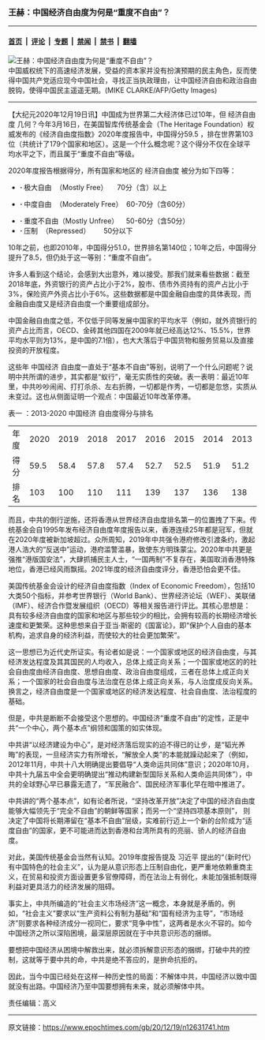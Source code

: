 ### 王赫：中国经济自由度为何是“重度不自由”？

---

#### [首页](../../../..?n12631741) &nbsp;|&nbsp; [评论](../../../../../epoch-comment?n12631741) &nbsp;|&nbsp; [专题](../../../../../epoch-special?n12631741) &nbsp;|&nbsp; [禁闻](../../../../../epoch-news?n12631741) &nbsp;|&nbsp; [禁书](../../../../../books?n12631741) &nbsp;|&nbsp; [翻墙](https://github.com/gfw-breaker/nogfw/blob/master/README.md?n12631741)


<div><img alt="王赫：中国经济自由度为何是“重度不自由”？" class="attachment-djy_600_400 size-djy_600_400 wp-post-image" src="https://i.epochtimes.com/assets/uploads/2008/06/806181127411093-403x400.jpg"/>
<div class="caption">
 中国威权统下的高速经济发展，受益的资本家并没有扮演预期的民主角色，反而使得中国共产党适应现今中国社会，寻找正当执政理由，让中国经济自由和政治自由脱钩，使得中国民主遥遥无期。(MIKE CLARKE/AFP/Getty Images)
</div></div><hr/><div class="post_content" id="artbody" itemprop="articleBody">
 <!-- article content begin -->
 <p>
  【大纪元2020年12月19日讯】中国成为世界第二大经济体已过10年，但
  <ok href="https://www.epochtimes.com/gb/tag/%E7%BB%8F%E6%B5%8E%E8%87%AA%E7%94%B1%E5%BA%A6.html">
   经济自由度
  </ok>
  几何？今年3月16日，在美国智库传统基金会（The Heritage Foundation）权威发布的《经济自由度指数》2020年度报告中，中国得分59.5 ，排在世界第103位（共统计了179个国家和地区）。这是一个什么概念呢？这个得分不仅在全球平均水平之下，而且属于“重度不自由”等级。
 </p>
 <p>
  2020年度报告根据得分，所有国家和地区的
  <ok href="https://www.epochtimes.com/gb/tag/%E7%BB%8F%E6%B5%8E%E8%87%AA%E7%94%B1%E5%BA%A6.html">
   经济自由度
  </ok>
  被分为如下四等：
 </p>
 <ul>
  <li>
   <p class="p1">
    <b>
     ·
    </b>
    极大自由  （Mostly Free）     70分（含）以上
   </p>
  </li>
  <li>
   <p class="p1">
    <b>
     ·
    </b>
    中度自由  （Moderately Free）  60-70分（含60分）
   </p>
  </li>
  <li>
   <b>
    ·
   </b>
   重度不自由（Mostly Unfree）    50-60分（含50分）
  </li>
  <li>
   <b>
    ·
   </b>
   压制  （Repressed）       50分以下
  </li>
 </ul>
 <p>
  10年之前，也即2010年，中国得分51.0，世界排名第140位；10年之后，中国得分提升了8.5，但仍处于这一等别：“重度不自由”。
 </p>
 <p>
  许多人看到这个结论，会感到大出意外，难以接受。那我们就来看些数据：截至2018年底，外资银行的资产占比小于2%，股市、债市外资持有的资产占比小于3%，保险资产外资占比小于6%。这些数据都是中国金融自由度的具体表现，而金融自由度又是经济自由度一个重要组成部分。
 </p>
 <p>
  中国金融自由度之低，不仅低于同等发展中国家的平均水平（例如，就外资银行的资产占比而言，OECD、金砖其他四国在2009年就已经高达12%、15.5%，世界平均水平则为13%，是中国的7.1倍），也大大落后于中国货物和服务贸易以及直接投资的开放程度。
 </p>
 <p>
  这些年
  <ok href="https://www.epochtimes.com/gb/tag/%E4%B8%AD%E5%9B%BD%E7%BB%8F%E6%B5%8E.html">
   中国经济
  </ok>
  自由度一直处于“基本不自由”等别，说明了一个什么问题呢？说明中共所谓的进步，其实都是“蚁行”，毫无实质性的突破。表一表明：最近10年里，中共吵吵闹闹、打打杀杀、左右折腾，一切都是作秀，一切都是忽悠，实质从未变过。这也从侧面证明一个观点：中国最近10年改革停滞。
 </p>
 <p>
  表一 ：2013-2020
  <ok href="https://www.epochtimes.com/gb/tag/%E4%B8%AD%E5%9B%BD%E7%BB%8F%E6%B5%8E.html">
   中国经济
  </ok>
  自由度得分与排名
 </p>
 <table>
  <tbody>
   <tr>
    <td width="61">
     年度
    </td>
    <td width="61">
     2020
    </td>
    <td width="61">
     2019
    </td>
    <td width="61">
     2018
    </td>
    <td width="61">
     2017
    </td>
    <td width="61">
     2016
    </td>
    <td width="61">
     2015
    </td>
    <td width="61">
     2014
    </td>
    <td width="61">
     2013
    </td>
   </tr>
   <tr>
    <td width="61">
     得分
    </td>
    <td width="61">
     59.5
    </td>
    <td width="61">
     58.4
    </td>
    <td width="61">
     57.8
    </td>
    <td width="61">
     57.4
    </td>
    <td width="61">
     52.7
    </td>
    <td width="61">
     52.5
    </td>
    <td width="61">
     51.9
    </td>
    <td width="61">
     51.2
    </td>
   </tr>
   <tr>
    <td width="61">
     排名
    </td>
    <td width="61">
     103
    </td>
    <td width="61">
     100
    </td>
    <td width="61">
     110
    </td>
    <td width="61">
     111
    </td>
    <td width="61">
     139
    </td>
    <td width="61">
     137
    </td>
    <td width="61">
     136
    </td>
    <td width="61">
     138
    </td>
   </tr>
  </tbody>
 </table>
 <p>
  而且，中共的倒行逆施，还将香港从世界经济自由度排名第一的位置拽了下来。传统基金会自1995年发布经济自由度年度报告以来，香港连续25年都是冠军，但就在2020年度被新加坡超过。众所周知，2019年中共强令港府修改引渡条约，激起港人浩大的“反送中”运动，港府滥警滥暴，致使东方明珠蒙尘。2020年中共更是强推“港版国安法”，大肆抓捕民主人士，“一国两制”不复存在，美国取消香港特殊地位，香港已经风雨飘摇。2021年度的经济自由度评分，香港恐怕会更不佳。
 </p>
 <p>
  美国传统基金会设计的经济自由度指数（Index of Economic Freedom），包括10大类50个指标，并参考世界银行（World Bank）、世界经济论坛（WEF）、美联储（IMF）、经济合作暨发展组织（OECD）等相关报告进行评比。其核心思想是：具有较多经济自由度的国家和地区与那些较少的相比，会拥有较高的长期经济增长速度和更繁荣。这种思想来自于亚当·斯密的《国富论》，即“保护个人自由的基本机构，追求自身的经济利益，而使较大的社会更加繁荣”。
 </p>
 <p>
  这一思想已为近代史所证实。有论者如是说：一个国家或地区的经济自由度，与其经济发达程度及其其国民的人均收入，总体上成正向关系；一个国家或地区的的社会自由度由经济自由度、思想自由度、政治自由度组成，三者在总体上成正向关系；一个国家的社会自由度与法治度在总体上成正向关系，与人治度成反向关系。换言之，经济自由度是一个国家或地区的经济发达程度、社会自由度、法治程度的基础。
 </p>
 <p>
  但是，中共是断断不会接受这个思想的。中国经济“重度不自由”的定性，正是中共“一个中心，两个基本点”纲领和国策的如实体现。
 </p>
 <p>
  中共讲“以经济建设为中心”，是对经济落后现实的迫不得已的让步，是“韬光养晦”的表现，一旦经济实力有所增长，“解放全人类”的本能就躁动起来了（例如，2012年11月，中共十八大明确提出要倡导“人类命运共同体”意识；2020年10月，中共十九届五中全会更明确提出“推动构建新型国际关系和人类命运共同体”），中共的全球野心早已暴露无遗了，“军民融合”、国民经济军事化早在暗中推进了。
 </p>
 <p>
  中共讲的“两个基本点”，如有论者所说，“坚持改革开放”决定了中国的经济自由度能够大幅领先于“完全不自由”的朝鲜等国家；而另一个“坚持四项基本原则”， 则决定了中国将长期滞留在“基本不自由”层级，实难前行迈上一个新的台阶成为“适度自由”的国家，更不可能进而达到香港和台湾所具有的亮丽、骄人的经济自由度。
 </p>
 <p>
  对此，美国传统基金会当然有认知。2019年度报告提及
  <ok href="https://www.epochtimes.com/gb/tag/%E4%B9%A0%E8%BF%91%E5%B9%B3.html">
   习近平
  </ok>
  提出的“（新时代）有中国特色的社会主义”，认为是从意识形态上压制自由化，更严重地依赖重商主义，在贸易和投资方面设置更多官僚障碍，而在法治上有弱化，未能加强抵制既得利益对更具活力的经济发展的阻碍。
 </p>
 <p>
  事实上，中共所编造的“社会主义市场经济”这一概念，本身就是矛盾的。例如，“社会主义”要求以“生产资料公有制为基础”和“国有经济为主导”，“市场经济”则要求各种经济成分一视同仁，要求“竞争中性”，这两者是水火不容的。如今中国经济之所以深陷困境，最深层原因就在于中共意识形态的捆绑。
 </p>
 <p>
  要想把中国经济从困境中解救出来，就必须拆解意识形态的捆绑，打破中共的控制，这就等于要中共的命，中共是绝不答应的，是拚命抗拒的。
 </p>
 <p>
  因此，当今中国已经处在这样一种历史性的局面：不解体中共，中国经济以致中国就没有出路。中国经济乃至中国要想拥有未来，就必须解体中共。
 </p>
 <p>
  责任编辑：高义
 </p>
 <!-- article content end -->
 <div id="below_article_ad">
 </div>
</div>


---

原文链接：https://www.epochtimes.com/gb/20/12/19/n12631741.htm